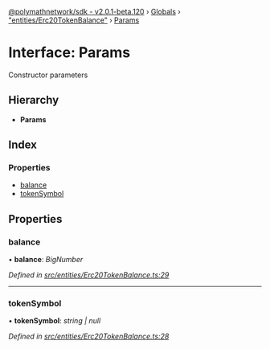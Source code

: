 [@polymathnetwork/sdk - v2.0.1-beta.120](../README.md) › [Globals](../globals.md) › ["entities/Erc20TokenBalance"](../modules/_entities_erc20tokenbalance_.md) › [Params](_entities_erc20tokenbalance_.params.md)

# Interface: Params

Constructor parameters

## Hierarchy

- **Params**

## Index

### Properties

- [balance](_entities_erc20tokenbalance_.params.md#balance)
- [tokenSymbol](_entities_erc20tokenbalance_.params.md#tokensymbol)

## Properties

### balance

• **balance**: _BigNumber_

_Defined in [src/entities/Erc20TokenBalance.ts:29](https://github.com/PolymathNetwork/polymath-sdk/blob/1da5bc5/src/entities/Erc20TokenBalance.ts#L29)_

---

### tokenSymbol

• **tokenSymbol**: _string | null_

_Defined in [src/entities/Erc20TokenBalance.ts:28](https://github.com/PolymathNetwork/polymath-sdk/blob/1da5bc5/src/entities/Erc20TokenBalance.ts#L28)_
